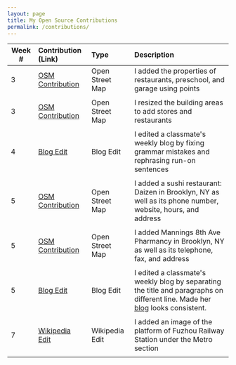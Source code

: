 ```yaml
---
layout: page
title: My Open Source Contributions
permalink: /contributions/
---
```


<!--
The first column, Contribution, must be a hyperlink to the actual contribution,
such as the Wikipedia edit or pull request, etc., with a suitable name.
Type of the contribution should be "Wikipedia edit", "OpenStreet Map feature",
"Project Documentation", "Project Code", "Blog Edit", etc.

The Description should include a brief summary of what you did.

Replace the first row below with your contribution and add new ones below it
following the same syntax.

-->





| Week #       | Contribution (Link)  | Type  | Description                                      |
|---|:---|:---|:---|
|  3   | [OSM Contribution](https://www.openstreetmap.org/changeset/81026785)    | Open Street Map  |    I added the properties of restaurants, preschool, and garage using points |
|     |     |     |      |
|  3   | [OSM Contribution](https://www.openstreetmap.org/changeset/81016939)    | Open Street Map  |    I resized the building areas to add stores and restaurants |
|     |     |     |      |
|  4   | [Blog Edit](https://github.com/hunter-college-ossd-spr-2020/chislee0708-weekly/pull/2)    | Blog Edit  |    I edited a classmate's weekly blog by fixing grammar mistakes and rephrasing run-on sentences|
|     |     |     |      |
|  5   | [OSM Contribution](https://www.openstreetmap.org/changeset/81514271)    | Open Street Map  |    I added a sushi restaurant: Daizen in Brooklyn, NY as well as its phone number, website, hours, and address |
|     |     |     |      |
|  5   | [OSM Contribution](https://www.openstreetmap.org/changeset/81514721)    | Open Street Map  |    I added Mannings 8th Ave Pharmancy in Brooklyn, NY as well as its telephone, fax, and address |
|     |     |     |      |
|  5   | [Blog Edit](https://github.com/hunter-college-ossd-spr-2020/caitlinselca-weekly/pulls)    | Blog Edit |    I edited a classmate's weekly blog by separating the title and paragraphs on different line. Made her [blog](https://hunter-college-ossd-spr-2020.github.io/caitlinselca-weekly/) looks consistent.|
|     |     |     |      |
|  7   | [Wikipedia Edit](https://en.wikipedia.org/w/index.php?title=Fuzhou&diff=prev&oldid=945237192)    | Wikipedia Edit |    I added an image of the platform of Fuzhou Railway Station under the Metro section
|     |     |     |      |
